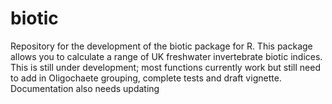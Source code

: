 # biotic
Repository for the development of the biotic package for R.
This package allows you to calculate a range of UK freshwater invertebrate biotic indices. This is still under development; most functions currently work but still need to add in Oligochaete grouping, complete tests and draft vignette. Documentation also needs updating
